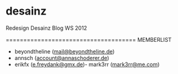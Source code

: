 desainz
=====================================

Redesign Desainz Blog WS 2012

=====================================
MEMBERLIST
- beyondtheline (mail@beyondtheline.de)
- annsch (account@annaschoderer.de)
- erikfx (e.freydank@gmx.de)- mark3rr (mark3rr@me.com)